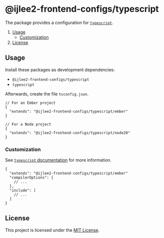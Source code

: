 # @ijlee2-frontend-configs/typescript

The package provides a configuration for [`typescript`](https://www.typescriptlang.org/tsconfig/).

1. [Usage](#usage)
    - [Customization](#customization)
1. [License](#license)


## Usage

Install these packages as development dependencies:

- `@ijlee2-frontend-configs/typescript`
- `typescript`

Afterwards, create the file `tsconfig.json`.

```json5
// For an Ember project
{
  "extends": "@ijlee2-frontend-configs/typescript/ember"
}

// For a Node project
{
  "extends": "@ijlee2-frontend-configs/typescript/node20"
}
```


### Customization

See [`typescript` documentation](https://www.typescriptlang.org/tsconfig/) for more information.

```json5
{
  "extends": "@ijlee2-frontend-configs/typescript/ember"
  "compilerOptions": {
    // ...
  },
  "include": [
    // ...
  ]
}
```


## License

This project is licensed under the [MIT License](../../LICENSE.md).
